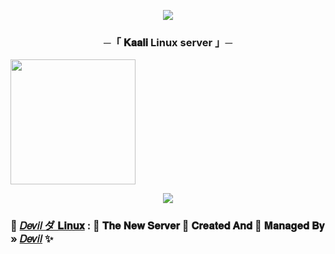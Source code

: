 <p align="center"><a href="https://github.com/sahilsaim1919/kaali_Linux_2"><img src="https://te.legra.ph/file/2721e5ac250e4ae4f2190.jpg"></a></p>


<h3 align="center">
       ─「 𝐊𝐚𝐚𝐥𝐢 Linux server 」─
</h3>

<p>
<a href="https://github.com/sahilsaim1919/kaali_Linux_2"><img src="https://img.shields.io/badge/kaali_Server%20Deploy-black?style=for-the-badge&logo=github" width="200""/></a>


<p align="center"><a href="https://t.me/ham_sath_hai"><img src="https://te.legra.ph/file/2721e5ac250e4ae4f2190.jpg"></a></p>

### 🥀 [𝐷𝑒𝑣𝑖𝑙 ダ 𝐋𝐢𝐧𝐮𝐱](https://t.me/ham_sath_hai) : 🍁 𝐓𝐡𝐞 𝐍𝐞𝐰 𝐒𝐞𝐫𝐯𝐞𝐫 📡 𝐂𝐫𝐞𝐚𝐭𝐞𝐝 𝐀𝐧𝐝 💞 𝐌𝐚𝐧𝐚𝐠𝐞𝐝 𝐁𝐲 » [𝐷𝑒𝑣𝑖𝑙](https://t.me/misterjack18) ✨
